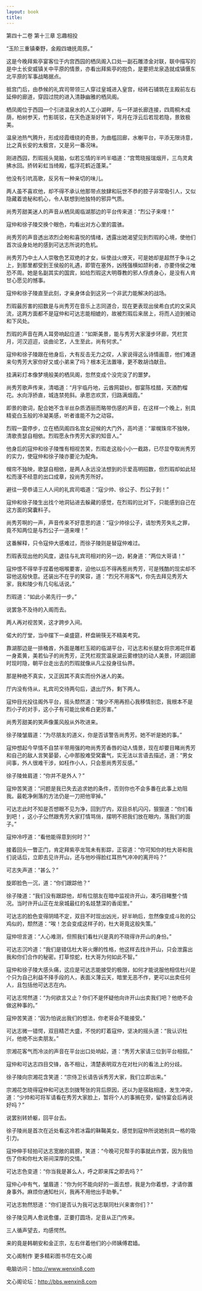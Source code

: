 ```yaml
---
layout: book
title:
---
```

第四十二卷 第十三章 忘趣相投

“玉阶三重镇秦野，金殿四塘抚周原。”

这是今晚拜紫亭宴客位于内宫西园的栖凤阁入口处一副石雕漆金对联，联中描写的是中土长安威镇关中平原的情景，亦看出拜紫亭的抱负，是要把龙泉造就成镇慑东北平原的军事战略据点。

抵宫门后，由恭候的礼宾司带领三人穿过皇城进入皇宫，经砖石铺筑在主殿前左右延伸的廊道，穿园过院的进入清静幽雅的栖凤阁。

栖凤阁位于西园一个引进温泉水的人工小湖畔，与一环湖长廊连接，四周桐木成荫，柏树参天，竹影斑驳，在天色逐渐好转下，弯月在浮云后若现若隐，景致极美。

温泉池热气腾升，形成烃霞缠绕的奇景，为曲槛回廊，水榭平台，平添无限诗意，比之真长安的太极宫，又是另一番况味。

刚进西园，烈瑕摇头晃脑，似若忘情的半吟半唱道：“宫莺晓报瑞烟开，三鸟灵禽拂水回。挢转彩虹当绮殿，槛浮花鹤近蓬莱。”

他没有引吭高歌，反另有一种亲切的味儿。

两人虽不喜欢他，却不得不承认他那带点放肆和玩世不恭的腔子非常吸引人，又似隐藏着诡秘和机心，令人联想到他独特的邪异气质。

尚秀芳甜美迷人的声音从栖凤阁临湖那边的平台传来道：“烈公子来哩！”

寇仲和徐子陵交换个眼色，均看出对方心里的震骇。

尚秀芳的声音透出浓烈企盼和喜悦的情绪，透露出她渴望见到烈瑕的心境，使他们首次设身处地的感到可达志所说的危机。

尚秀芳乃中土人人崇敬色艺双绝的才女，纵使战火燎天，可是她却是超然于争斗之上，到那里都受到王侯般的礼遇，即管在塞外，凶残强横如颉利者，亦要侍侯之唯恐不周。她是名副其实的国宾，如给烈瑕这大明尊教的邪人俘虏身心，是没有人肯甘心愿见的憾事。

寇仲和徐子陵直至此刻，才亲身体会到这另一个非武力能解决的战场。

烈瑕最厉害的招数是与尚秀芳在音乐上志同道合，现在更表现出侯希白式的文采风流，这两方面都不是寇仲和可达志能相媲的，故被烈瑕后来居上，将而人迫到被动和下风处。

烈瑕的声音在两人耳旁响起应道：“如斯美景，能与秀芳大家漫步环廊，凭栏赏月，河汉迢迢，谈曲论艺，人生至此，尚有何求。”

寇仲和徐子陵跟在他身后，大有反击无力之叹，人家说得这么诗情画意，他们难道来句秀芳大家你好又或小弟来了吗？根本无法置喙，更不敢胡诌献丑。

挂满彩灯本像梦境般美的栖凤阁，忽然变成个没完没了的噩梦。

尚秀芳歌声传来，清唱道：“月宇临丹地，云酋网碧纱。御宴陈桂醋，天酒酌榴花。水向浮挢直，城连禁苑斜。承恩恣欢赏，归路满烟霞。”

即景的歌词，配合她不含半丝杂质洒丽而略带伤感的声音，在这样一个晚上，别具精瓷白玉般的冷凝美感，听者谁能不为之动容。

烈瑕一震停步，立在栖凤阁四名宫女迎候的大门外，高吟道：“翠幌珠帘不独映，清歌责瑟自相依。烈瑕愿永作秀芳大家的知音人。”

他身后的寇仲和徐子陵惟有相视苦笑，烈瑕走这般小小一截路，已尽显夺取尚秀芳的实力，使寇仲和徐子陵亦要沦为配角。

幌帘不独映，歌瑟自相依，是两人永远没法想到的示爱高明招数，但烈瑕却如此轻松而漫不经意的出口成章，投尚秀芳所好。

避往一旁恭请三人人间的礼宾司唱道：“寇少帅、徐公子、烈公子到！”

寇仲和徐子陵生出找个地洞钻进去躲藏的感觉，在烈瑕的比对下，只能感到自己在这方面的窝囊料子。

尚秀芳啊的一声，声音传来不好意思的道：“寇少帅徐公子，请恕秀芳失礼之罪，竟不知两位是与烈公子一道来哩！”

这番解释，只令寇仲大感难过，而徐子陵则是替寇仲难过。

烈瑕表现出他的风度，退往与礼宾司相对的另一边，躬身道：“两位大哥请！”

寇仲恨不得举手捏着他咽喉要害，迫他以后不得再惹尚秀芳，可是残酷的现实却不容他这般快意。还装出不在乎的笑容，道：“烈兄不用客气，你先去拜见秀芳大家，我和陵少有几句私话说。”

烈瑕道：“如此小弟先行一步。”

说罢急不及待的入阁而去。

两人再对视苦笑，这才跨步入间。

偌大的厅堂，当中摆下一桌盛筵，杯盘碗筷无不精美考究。

靠湖那边是一排桶酋，外面是雕栏玉砌的临湖平台，可达志和长腿女将宗湘花伴着一身紊黄，美若仙子的尚秀芳，正凭栏观赏温泉湖云雾缭铙的动人美景，环湖回廊时现时隐，朝平台走出去的烈瑕就像从凡尘投身往仙界。

那是种绝不真实，又正因其不真实而份外迷人的美。

厅内没有侍从，礼宾司交待两句后，退出厅外，剩下两人。

寇仲目光投往阁外平台，摇头颓然道：“陵少不用再担心我移情别恋，我根本不是烈小子的对手，这小子有可能比侯希白更厉害。”

尚秀芳甜美的笑声像薰风般从外吹进来。

徐子陵皱眉道：“为尽朋友的道义，你是否该警告尚秀芳。她不听是她的事。”

寇仲想起今早情不自禁半带用强的吻尚秀芳香唇的动人情景，现在却要目睹尚秀芳和自己的敌人言笑晏晏，心中那股难受窝囊气，实无法以言语去描述，道：“男女间事，外人很难干涉，如枉作小人，只会惹尚秀芳反感。”

徐子陵耸肩道：“你并不是外人？”

寇仲苦笑道：“问题是我已失去追求她的条件，否则你也不会多番在此事上劝阻我。最乾净俐落的方法仍是一刀把他宰掉。”

可达志此时不知是否想眼不见为净，回到厅内，双目杀机闪闪，狠狠道：“你们看到吧！，这小子公然跟秀芳大家打情骂俏，摆明不把我们放在眼内，落我们的面子。”

寇仲冷哼道：“看他能得意到何时？”

接着回头一瞥正门，肯定拜紫亭龙驾未有影踪，正容道：“你可知你的杜大哥和我们说话后，立即去见许开山，还与他吵得脸红耳热气冲冲的离开吗？”

可志失声道：“甚么？”

旋即脸色一沉，道：“你们跟踪他？”

徐子陵道：“我们没有跟踪他，却有位朋友在暗中监视许开山，凑巧目睹整个情况。当时许开山正在龙泉城最红的名妓慧深的香闺里。”

可达志的脸色变得阴晴不定，双目不时现出凶光，好半晌后，忽然像变成斗败的公鸡似的，颓然道：“唉！怎会变成这样子的，杜大哥竟这般失策。”

寇仲坦言道：“人心难测，但照我们看杜兴是真的不晓得许开山的身份。”

可达志沉吟道：“我们是错估杜大哥火爆的性格，他这样去找许开山，只会泄露出我和你们合作的秘密。打草惊蛇，杜大哥为何如此不智。”

寇仲和徐子陵大感头痛，这应是可达志能接受的极限，如何才能说服他相信杜兴是个只为自己利益不择手段的人，表面义薄云天，暗里无恶不作，更可以出卖任何人，且包括他可达志在内。

可达志愕然道：“为何欲言又止？你们不是怀疑他向许开山出卖我们吧？他绝不会做这种事的。”

寇仲苦笑道：“因为怕说出我们的想法，你老哥会不能接受。”

可达志微一错愕，双目精芒大盛，不悦的盯着寇仲，坚决的摇头道：“我认识杜兴，他绝不出卖朋友。”

宗湘花客气而冷淡的声音在平台出口处响起，道：“秀芳大家请三位到平台相叙。”

寇仲和可达志四目交锋，各不相让，清楚表明双方在对杜兴的看法上的分歧。

徐子陵向宗湘花含笑道：“宗侍卫长请告诉秀芳大家，我们立即出来。”

宗湘花怎晓得寇仲和可达志剑拨弩张的背后原因，还以为是宿敌相逢，发生冲突，道：“少帅和可将军请看在秀芳大家脸上，暂将个人的事搁在旁，留侍宴会后再说好吗？”

说罢别转娇躯，回平台去。

徐子陵尚是首次在近处看这冷若冰霜的靺鞨美女，感觉到寇仲所说她别具一格的吸引力。

寇仲伸手轻拍可达志宽敞的肩膀，笑道：“今晚可兄帮手的事就此作罢，因为我怕伤了你和你杜大哥间深厚的交情。”

可达志色变道：“你当我是甚么人，呼之即来挥之即去吗？”

寇仲心中有气，皱眉道：“你为何不能向好的一面去想，我是为你着想，才请你置身事外。麻烦你通知杜兴，我再不用他出手助拳。”

可达志勃然怒道：“你们是否认为我可达志联同杜兴来害你们？”

徐子陵见两人愈说愈僵，正要打圆场，足音从正门传来。

三人循声望去，均感愕然。

来的竟是韩朝安和金正宗，左右伴着他们的小师姨傅君嫱。

文心阁制作 更多精彩图书尽在文心阁

电脑访问：http://www.wenxin8.com

文心阁论坛：http://bbs.wenxin8.com